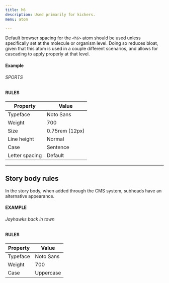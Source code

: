 ```yaml
---
title: h6
description: Used primarily for kickers.
menu: atom

---
```

Default browser spacing for the `<h6>` atom should be used unless specifically set at the molecule or organism level. Doing so reduces bloat, given that this atom is used in a couple different scenarios, and allows for cascading to apply properly at that level.

#### Example
<h6>SPORTS</h6>

#### RULES

Property | Value
--- | ---
Typeface | Noto Sans
Weight | 700
Size | 0.75rem (12px)
Line height | Normal
Case | Sentence
Letter spacing | Default

---

## Story body rules 

In the story body, when added through the CMS system, subheads have an alternative appearance.

#### EXAMPLE

###### Jayhawks back in town

#### RULES


Property | Value
--- | ---
Typeface | Noto Sans
Weight | 700
Case | Uppercase
